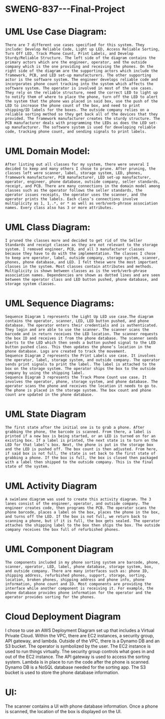 # SWENG-837---Final-Project

# UML Use Case Diagram:
	There are 7 different use cases specified for this system. They include: Develop Reliable Code, Light up LED, Access Reliable Sorting, Turn Off LED, Track Phone Count, Print Labels, and Develop Sturdy/Reliable Structure. The left side of the diagram contains the primary actors which are the engineer, operator, and the outside company which is the one providing and receiving the phones. On the right side of the diagram are the supporting actors which include the framework, PCB, and LED set-up manufacturers. The other supporting actor is the software system. The engineer develops reliable code and incorporates phone count tracking into the system which affects the software system. The operator is involved in most of the use cases. They rely on the reliable structure, need the correct LED to light up to notify them of where to place the phone, turn off the LED to alert the system that the phone was placed in said box, use the push of the LED to increase the phone count of the box, and need to print shipping/ID labels for the boxes. The outside company relies on a reliable sorting method so they get back all of the devices that they provided. The framework manufacturer creates the sturdy structure. The PCB manufacturer deals with programming the LEDs as does the LED set-up manufacturer. The software system is used for developing reliable code, tracking phone count, and sending signals to print labels.

# UML Domain Model:
	After listing out all classes for my system, there were several I decided to keep and many others I chose to prune. After pruning, the classes left were scanner, label, storage system, LED, phones, framework manufacturer, PCB manufacturer, LED set-up manufacturer, operator, engineer, phone database, outside company, seller standards, receipt, and PCB. There are many connections in the domain model among classes such as the operator follows the seller standards, the operator issues receipts, the operator uses the scanner, and the operator prints the labels. Each class’s connections involve multiplicity as 1, 1..*, or * as well as verb/verb-phrase association names. Every class also has 3 or more attributes. 

# UML Class Diagram:
	I pruned the classes more and decided to get rid of the Seller Standards and receipt classes as they are not relevant to the storage system. I removed engineer, PCB, and all 3 manufacturer classes because they have to do with the implementation. The classes I chose to keep are operator, label, outside company, storage system, scanner, phones, phone database, and LED. I felt these were the most important classes in the system. Most classes contain attributes and methods. Multiplicity is shown between classes as is the verb/verb-phrase association names. Dependencies are shown as dotted lines and are seen between the operator class and LED button pushed, phone database, and storage system classes.

# UML Sequence Diagrams:
	Sequence Diagram 1 represents the Light Up LED use case.The diagram contains the operator, scanner, LED, LED button pushed, and phone database. The operator enters their credentials and is authenticated. They login and are able to use the scanner. The scanner scans the barcode and in return receives the LED location. The scanner requests the box ID and receives it from the phone database. The scanner sends alerts to the LED which then sends a button pushed signal to the LED button pushed class. This then updates the phone’s location in the phone database. Logs are created to track the movement.
	Sequence Diagram 2 represents the Print Labels use case. It involves the operator, label, storage system, and outside company. The operator sends print signals to print the label. The label is attached to the box on the storage system. The operator ships the box to the outside company by using the shipping label.
	Sequence Diagram 3 represents the Track Phone Count use case. It involves the operator, phone, storage system, and phone database. The operator scans the phone and receives the location it needs to go to. The phone is placed in the storage system. The box count and phone count are updated in the phone database. 

# UML State Diagram
	The first state after the initial one is to grab a phone. After grabbing the phone, the barcode is scanned. From there, a label is printed if a new box is being started, or an LED is turned on for an existing box. If a label is printed, the next state is to turn on the LED for that label’s box. Next, the phone is put in the storage box and the LED is pushed off. The box count is then adjusted. From here, if said box is not full, the state is set back to the first state of grabbing a phone. If the box is full, the box is closed then packaged with a label then shipped to the outside company. This is the final state of the system.

# UML Activity Diagram
	A swimlane diagram was used to create this activity diagram. The 3 lanes consist of the engineer, operator, and outside company. The engineer creates code, then programs the PCB. The operator scans the phone barcode, places a label on the box, places the phone in the box, and turns off the LED. If the box is not full, we return back to scanning a phone, but if it is full, the box gets sealed. The operator attaches the shipping label to the box then ships the box. The outside company receives the box full of refurbished phones. 

# UML Component Diagram
	The components included in my phone sorting system are barcode, phone, scanner, operator, LED, label, phone database, storage system, box, and outside company. There are many interfaces such as: phone ID, shipping address, refurbished phones, support, storage, sorting, location, broken phones, shipping address and phone info, phone information, phone count and ID. Most components are providing the interface while another component is receiving it. For example, the phone database provides phone information for the operator and the operator provides sorting for the phones.

# Cloud Deployment Diagram
I chose to use an AWS Deployment Diagram set up that includes a Virtual Private Cloud. Within the VPC, there are EC2 instances, a security group, API gateway, and lambda. Outside of the VPC, there is a Dynamo DB and an S3 bucket. The operator is symbolized by the user. The EC2 instance is used to run things virtually. The security group controls what goes in and out of the EC2 instance. The API gateway is used to access the sorting system. Lambda is in place to run the code after the phone is scanned. Dynamo DB is a NoSQL database needed for the sorting app. The S3 bucket is used to store the phone database information. 


# UI:
The scanner contains a UI with phone database information. Once a phone is scanned, the location of the box is displayed on the UI. 


